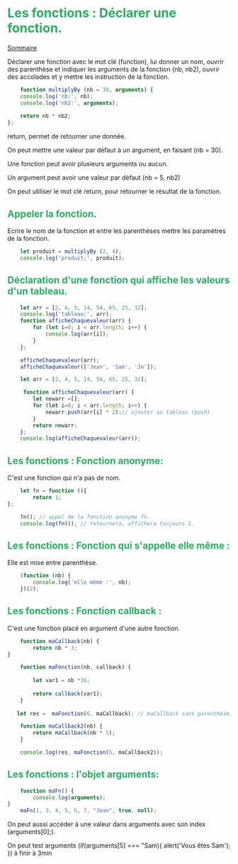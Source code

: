 
# <div style="color: #26B260">Les fonctions : Déclarer une fonction.</div>

[Sommaire](./00-Sommaire.md)

Déclarer une fonction avec le mot clé (function), lui donner un nom, ouvrir des parenthèse et indiquer les arguments de la fonction (nb, nb2), ouvrir des accolades et y mettre les instruction de la fonction.

```javascript
    function multiplyBy (nb = 30, arguments) {
    console.log('nb:', nb);
    console.log('nb2:', arguments);
    
    return nb * nb2;
};
```

return, permet de retourner une donnée.

On peut mettre une valeur par défaut à un argument, en faisant (nb = 30).

Une fonction peut avoir plusieurs arguments ou aucun.

Un argument peut avoir une valeur par défaut (nb = 5, nb2)

On peut utiliser le mot clé return, pour retourner le résultat de la fonction.

## <span style="color: #26B260"> Appeler la fonction.</span><br>

Ecrire le nom de la fonction et entre les parenthèses mettre les paramètres de la fonction.

```javascript
    let produit = multiplyBy (2, 4);
    console.log('produit;', produit);
```

## <span style="color: #26B260"> Déclaration d'une fonction qui affiche les valeurs d'un tableau.</span>

```javascript
    let arr = [2, 4, 5, 14, 54, 65, 25, 32];
    console.log('tableau:', arr);
    function afficheChaquevaleur(arr) {
        for (let i=0; i < arr.length; i++) {
            console.log(arr[i]);
        }
    };

    afficheChaquevaleur(arr);
    afficheChaquevaleur(['Jean', 'Sam', 'Jo']);
```

```javascript
    let arr = [2, 4, 5, 14, 54, 65, 25, 32];

     function afficheChaquevaleur(arr) {
        let newarr =[];
        for (let i=0; i < arr.length; i++) {
            newarr.push(arr[i] * 2);// ajouter au tableau (push).
        }
        return newarr;
    };
    console.log(afficheChaquevaleur(arr));
```

## <span style="color: #26B260">  Les fonctions : Fonction anonyme:</span>

C'est une fonction qui n'a pas de nom.

```javascript
    let fn = function (){
        return 1;
};

    fn(); // appel de la fonction anonyme fn.
    console.log(fn()); // retournera, affichera toujours 1.
```

## <span style="color: #26B260">  Les fonctions : Fonction qui s'appelle elle même :</span>

Elle est mise entre parenthèse.

```javascript
    (function (nb) {
        console.log('elle même :', nb);
    })(2);

```

## <span style="color: #26B260">  Les fonctions : Fonction callback :</span>

C'est une fonction placé en argument d'une autre fonction.

```javascript
    function maCallback(nb) {
        return nb * 3;
}

    function maFonction(nb, callback) {
    
        let var1 = nb *16;
        
        return callback(var1);
    }
    
   let res =  maFonction(6, maCallback); // maCallback sans parenthèse, on fait référence à cette fontion.

    function maCallback2(nb) {
        return maCallback(nb * 5);
    }

    console.log(res, maFonction(5, maCallback2));
```

## <span style="color: #26B260">  Les fonctions : l'objet arguments:</span>

```javascript
    function maFn() {
        console.log(arguments);
}
    maFn(1, 3, 4, 5, 6, 7, "Jean", true, null);
```

On peut aussi accéder à une valeur dans arguments avec son index (arguments[0];).

On peut test arguments (if(arguments[5] === "Sam){
alert('Vous êtes Sam');
}) à finir à 3min

